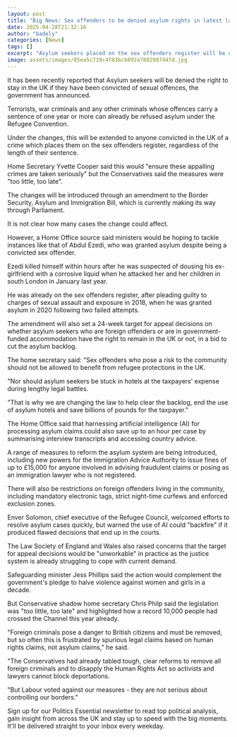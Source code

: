 ```yaml
---
layout: post
title: "Big News: Sex offenders to be denied asylum rights in latest law"
date: 2025-04-28T21:32:16
author: "badely"
categories: [News]
tags: []
excerpt: "Asylum seekers placed on the sex offenders register will be denied the right to stay in the UK."
image: assets/images/05ea5c719c4f83bcb892a7882987447d.jpg
---
```


It has been recently reported that Asylum seekers will be denied the right to stay in the UK if they have been convicted of sexual offences, the government has announced.

Terrorists, war criminals and any other criminals whose offences carry a sentence of one year or more can already be refused asylum under the Refugee Convention.

Under the changes, this will be extended to anyone convicted in the UK of a crime which places them on the sex offenders register, regardless of the length of their sentence. 

Home Secretary Yvette Cooper said this would "ensure these appalling crimes are taken seriously" but the Conservatives said the measures were "too little, too late".

The changes will be introduced through an amendment to the Border Security, Asylum and Immigration Bill, which is currently making its way through Parliament. 

It is not clear how many cases the change could affect. 

However, a Home Office source said ministers would be hoping to tackle instances like that of Abdul Ezedi, who was granted asylum despite being a convicted sex offender. 

Ezedi killed himself within hours after he was suspected of dousing his ex-girlfriend with a corrosive liquid when he attacked her and her children in south London in January last year.

He was already on the sex offenders register, after pleading guilty to charges of sexual assault and exposure in 2018, when he was granted asylum in 2020 following two failed attempts. 

The amendment will also set a 24-week target for appeal decisions on whether asylum seekers who are foreign offenders or are in government-funded accommodation have the right to remain in the UK or not, in a bid to cut the asylum backlog.

The home secretary said: "Sex offenders who pose a risk to the community should not be allowed to benefit from refugee protections in the UK.

"Nor should asylum seekers be stuck in hotels at the taxpayers' expense during lengthy legal battles.

"That is why we are changing the law to help clear the backlog, end the use of asylum hotels and save billions of pounds for the taxpayer."

The Home Office said that harnessing artificial intelligence (AI) for processing asylum claims could also save up to an hour per case by summarising interview transcripts and accessing country advice.

A range of measures to reform the asylum system are being introduced, including new powers for the Immigration Advice Authority to issue fines of up to £15,000 for anyone involved in advising fraudulent claims or posing as an immigration lawyer who is not registered.

There will also be restrictions on foreign offenders living in the community, including mandatory electronic tags, strict night-time curfews and enforced exclusion zones.

Enver Solomon, chief executive of the Refugee Council, welcomed efforts to resolve asylum cases quickly, but warned the use of AI could "backfire" if it produced flawed decisions that end up in the courts.

The Law Society of England and Wales also raised concerns that the target for appeal decisions would be "unworkable" in practice as the justice system is already struggling to cope with current demand.

Safeguarding minister Jess Phillips said the action would complement the government's pledge to halve violence against women and girls in a decade.

But Conservative shadow home secretary Chris Philp said the legislation was "too little, too late" and highlighted how a record 10,000 people had crossed the Channel this year already.

"Foreign criminals pose a danger to British citizens and must be removed, but so often this is frustrated by spurious legal claims based on human rights claims, not asylum claims," he said.

"The Conservatives had already tabled tough, clear reforms to remove all foreign criminals and to disapply the Human Rights Act so activists and lawyers cannot block deportations. 

"But Labour voted against our measures - they are not serious about controlling our borders."

Sign up for our Politics Essential newsletter to read top political analysis, gain insight from across the UK and stay up to speed with the big moments. It'll be delivered straight to your inbox every weekday.

